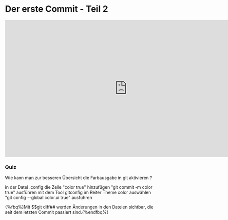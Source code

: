 # Der erste Commit - Teil 2

<iframe width="800" height="450" src="https://www.youtube-nocookie.com/embed/9aUbuVohqaM?showinfo=0" frameborder="0" allowfullscreen></iframe>

### Quiz

<quiz name="">
    <question>
        <p>Wie kann man zur besseren Übersicht die Farbausgabe in git aktivieren ?</p>
        <answer>in der Datei .config die Zeile "color true" hinzufügen</answer>
        <answer>"git commit -m color true" ausführen</answer>
        <answer>mit dem Tool gitconfig im Reiter Theme color auswählen</answer>
        <answer correct>"git config --global color.ui true" ausführen</answer>
    </question>
</quiz>

{%fbq%}Mit $$git diff## werden Änderungen in den Dateien sichtbar, die seit dem letzten Commit passiert sind.{%endfbq%}

